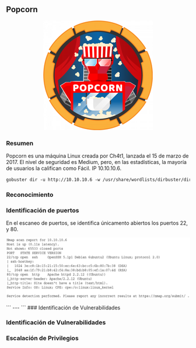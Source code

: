## Popcorn

<p align="center">
  <img width="300" height="300" src="https://raw.githubusercontent.com/iS3g/boxes/master/images/popcorn/popcorn.png">
</p>


### Resumen

Popcorn es una máquina Linux creada por Ch4t1, lanzada el 15 de marzo de 2017. El nivel de seguridad es Medium, pero, en las estadísticas, la mayoría de usuarios la califican como Fácil. IP 10.10.10.6.

```markdown
gobuster dir -u http://10.10.10.6 -w /usr/share/wordlists/dirbuster/directory-list-2.3-medium.txt -o gobustesr-pop.txt
```

### Reconocimiento

### Identificación de puertos

En el escaneo de puertos, se identifica únicamento abiertos los puertos 22, y 80.


<p align="center">
  <img src="https://raw.githubusercontent.com/iS3g/boxes/master/images/popcorn/image.png">
</p>
```
---
```
### Identificación de Vulnerabilidades

### Identificación de Vulnerabilidades

### Escalación de Privilegios
